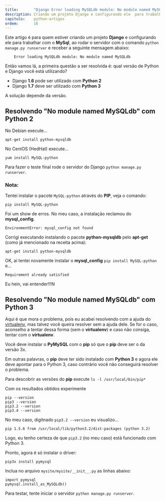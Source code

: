 ```yaml
---
title:       "Django Error loading MySQLdb module: No module named MySQLdb"
description: Criando um projeto Django e configurando ele  para trabalhar com o MySql, ao rodar o servidor... Error loading MySQLdb module
capitulo:    python-artigos
ordem:       16
---
```


Este artigo é para quem estiver criando um projeto __Django__ e configurando ele para trabalhar com o __MySql__, ao rodar o servidor com o
comando `python manage.py runserver` e receber a seguinte mensagem abaixo:

        Error loading MySQLdb module: No module named MySQLdb

Então vamos lá, a primeira questão a ser resolvida é: qual versão de Python e Django você está utilizando?

- Django __1.6__ pode ser utilizado com __Python 2__
- Django __1.7__ deve ser utilizado com __Python 3__

A solução depende da versão.


Resolvendo "No module named MySQLdb" com Python 2
---

No Debian execute...

    apt-get install python-mysqldb

No CentOS (HedHat) execute...

    yum install MySQL-python

Para fazer o teste final rode o servidor do Django `python manage.py runserver`.


### Nota:

Tentei instalar o pacote `MySQL-python` através do __PIP__, veja o comando:

	pip install MySQL-python

Foi um  show de erros. No meu caso, a instalação reclamou do __mysql_config__.

    EnvironmentError: mysql_config not found

Corrigi executando instalando o pacote __python-mysqldb__ pelo __apt-get__ (como já mencionado na receita acima):

	apt-get install python-mysqldb

OK, aí tentei novamente instalar o __mysql_config__ `pip install MySQL-python` e... 
    
    Requirement already satisfied

Eu hein, vai entender!!!N




Resolvendo "No module named MySQLdb" com Python 3
---

Aqui é que mora o problema, pois eu acabei resolvendo com a ajuda do [virtualenv](), mas talvez você queira resolver
sem a ajuda dele. Se for o caso,  aconselho a tentar dessa forma (sem o __virtualenv__) e caso não consiga, tentar
com o __virtualenv__.

Você deve instalar o __PyMySQL__ com o __pip__ só que o __pip__ deve ser o da versão 3x.

Em outras palavras, o __pip__ deve ter sido instalado com __Python 3__ e agora ele deve apontar para o Python 3, caso 
contrário você não conseguirá resolver o problema.

Para descobrir as versões do __pip__ execute `ls -l /usr/local/bin/pip*`

Com os resultados obtidos experimente

    pip --version
    pip3 --version
    pip3.2 --version
    pip3.4 --version

No meu caso, digitnado `pip3.2 --version` eu visualizo...

    pip 1.5.6 from /usr/local/lib/python3.2/dist-packages (python 3.2)

Logo, eu tenho certeza de que `pip3.2` (no meu caso) está funcionado com Python 3.

Pronto, agora é só instalar o driver:

    pip3x install pymysql

Inclua no arquivo `mysite/mysite/__init__.py` as linhas abaixo:

    import pymysql
    pymysql.install_as_MySQLdb()

Para testar, tente iniciar o servidor `python manage.py runserver`.